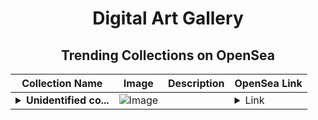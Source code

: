 <div align="center">

# Digital Art Gallery

## Trending Collections on OpenSea

| Collection Name                       | Image                                                                                     | Description                       | OpenSea Link                                                                                          |
|---------------------------------------|-------------------------------------------------------------------------------------------|-----------------------------------|--------------------------------------------------------------------------------------------------------|
| **<details><summary>Unidentified co...</summary>Unidentified contract 6c259286-84b8-4c7d-b4af-4c2c020274e2</details>** | ![Image](https://i.seadn.io/s/raw/files/7bcffd5e974c148aaba93cda878384a5.png?w=500&auto=format?w=200&auto=format) |  | <details><summary>Link</summary>[Unidentified contract 6c259286-84b8-4c7d-b4af-4c2c020274e2](https://opensea.io/collection/unidentified-contract-6c259286-84b8-4c7d-b4af-4c2c)</details> |

</div>